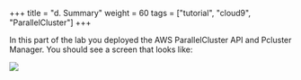 +++
title = "d. Summary"
weight = 60
tags = ["tutorial", "cloud9", "ParallelCluster"]
+++

In this part of the lab you deployed the AWS ParallelCluster API and Pcluster Manager. You should see a screen that looks like:

![](/images/hpc-aws-parallelcluster-workshop/pcmanager-first-page.png)